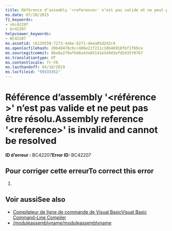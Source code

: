 ```yaml
---
title: Référence d’assembly '<reference>' n’est pas valide et ne peut pas être résolu.
ms.date: 07/20/2015
f1_keywords:
- vbc42207
- bc42207
helpviewer_keywords:
- BC42207
ms.assetid: c6129559-7273-4abe-b2f1-deea05d242c9
ms.openlocfilehash: 20b48478cbcc406e21f211c3db46918fbf1f69ce
ms.sourcegitcommit: 0be8a279af6d8a43e03141e349d3efd5d35f8767
ms.translationtype: HT
ms.contentlocale: fr-FR
ms.lasthandoff: 04/18/2019
ms.locfileid: "59333351"
---
```

# <a name="assembly-reference-reference-is-invalid-and-cannot-be-resolved"></a><span data-ttu-id="bda21-102">Référence d’assembly '\<référence >' n’est pas valide et ne peut pas être résolu.</span><span class="sxs-lookup"><span data-stu-id="bda21-102">Assembly reference '\<reference>' is invalid and cannot be resolved</span></span>
<span data-ttu-id="bda21-103">**ID d’erreur :** BC42207</span><span class="sxs-lookup"><span data-stu-id="bda21-103">**Error ID:** BC42207</span></span>  
  
## <a name="to-correct-this-error"></a><span data-ttu-id="bda21-104">Pour corriger cette erreur</span><span class="sxs-lookup"><span data-stu-id="bda21-104">To correct this error</span></span>  
  
1. 
  
## <a name="see-also"></a><span data-ttu-id="bda21-105">Voir aussi</span><span class="sxs-lookup"><span data-stu-id="bda21-105">See also</span></span>

- [<span data-ttu-id="bda21-106">Compilateur de ligne de commande de Visual Basic</span><span class="sxs-lookup"><span data-stu-id="bda21-106">Visual Basic Command-Line Compiler</span></span>](../../visual-basic/reference/command-line-compiler/index.md)
- [<span data-ttu-id="bda21-107">/moduleassemblyname</span><span class="sxs-lookup"><span data-stu-id="bda21-107">/moduleassemblyname</span></span>](../../visual-basic/reference/command-line-compiler/moduleassemblyname.md)
